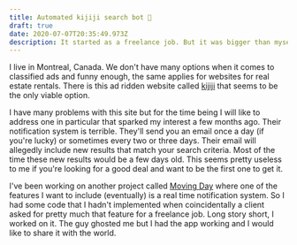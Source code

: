 ```yaml
---
title: Automated kijiji search bot 🤖
draft: true
date: 2020-07-07T20:35:49.973Z
description: It started as a freelance job. But it was bigger than myself...
---
```

I live in Montreal, Canada. We don't have many options when it comes to classified ads and funny enough, the same applies for websites for real estate rentals. There is this ad ridden website called [kijiji](kijiji.com) that seems to be the only viable option. 

I have many problems with this site but for the time being I will like to address one in particular that sparked my interest a few months ago. Their notification system is terrible. They'll send you an email once a day (if you're lucky) or sometimes every two or three days. Their email will allegedly include new results that match your search criteria. Most of the time these new results would be a few days old. This seems pretty useless to me if you're looking for a good deal and want to be the first one to get it.

I've been working on another project called [Moving Day](https://movingday.netlify.app/) where one of the features I want to include (eventually) is a real time notification system. So I had some code that I hadn't implemented when coincidentally a client asked for pretty much that feature for a freelance job. Long story short, I worked on it. The guy ghosted me but I had the app working and I would like to share it with the world.